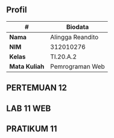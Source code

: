 ## Profil
| # | Biodata |
| -------- | --- |
| **Nama** | Alingga Reandito |
| **NIM** | 312010276 |
| **Kelas** | TI.20.A.2 |
| **Mata Kuliah** | Pemrograman Web |

## PERTEMUAN 12

## LAB 11 WEB

## PRATIKUM 11